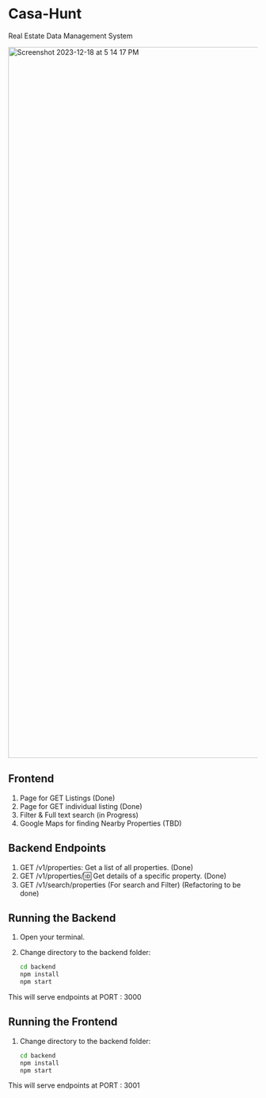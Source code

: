 # Casa-Hunt
Real Estate Data Management System

<img width="1433" alt="Screenshot 2023-12-18 at 5 14 17 PM" src="https://github.com/punyaslokdutta/Casa-Hunt/assets/13198518/ea3ce355-8ea2-46ff-9a0e-c85e9bea1625">

## Frontend

1. Page for GET Listings (Done)
2. Page for GET individual listing (Done)
3. Filter & Full text search (in Progress)
4. Google Maps for finding Nearby Properties (TBD)

<!-- Filter can be done on Price & Location
Full text search only on title/name  -->


## Backend Endpoints

1. GET /v1/properties: Get a list of all properties. (Done)
2. GET /v1/properties/:id: Get details of a specific property. (Done)
3. GET /v1/search/properties (For search and Filter) (Refactoring to be done)

## Running the Backend 

1. Open your terminal.
2. Change directory to the backend folder:
   
   ```bash
   cd backend
   npm install
   npm start
   ```
This will serve endpoints at PORT : 3000

## Running the Frontend 

1. Change directory to the backend folder:
   
   ```bash
   cd backend
   npm install
   npm start
   ```
This will serve endpoints at PORT : 3001


